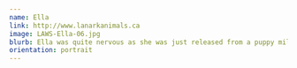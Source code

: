 ```yaml
---
name: Ella
link: http://www.lanarkanimals.ca
image: LAWS-Ella-06.jpg
blurb: Ella was quite nervous as she was just released from a puppy mill, so we stayed inside for her Rescue Pawtrait.
orientation: portrait
---
```

